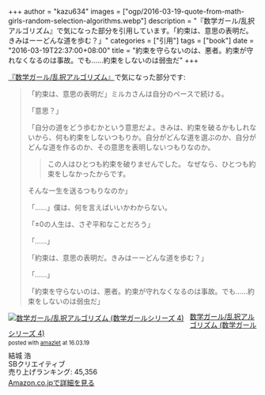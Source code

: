 +++
author = "kazu634"
images = ["ogp/2016-03-19-quote-from-math-girls-random-selection-algorithms.webp"]
description = "『数学ガール/乱択アルゴリズム』で気になった部分を引用しています。「約束は、意思の表明だ。きみはーーどんな道を歩む？」"
categories = ["引用"]
tags = ["book"]
date = "2016-03-19T22:37:00+08:00"
title = "約束を守らないのは、悪者。約束が守れなくなるのは事故。でも……約束をしないのは弱虫だ"
+++

<a href="https://www.amazon.co.jp/exec/obidos/ASIN/479736100X/simsnes-22/ref=nosim/" name="amazletlink" target="_blank">『数学ガール/乱択アルゴリズム』</a>で気になった部分です:

> 「約束は、意思の表明だ」ミルカさんは自分のペースで続ける。
>
> 「意思？」
>
> 「自分の道をどう歩むかという意思だよ。きみは、約束を破るかもしれないから、何も約束をしないつもりか。自分がどんな道を選ぶのか、自分がどんな道を作るのか、その意思を表明しないつもりなのか。
>
>> この人はひとつも約束を破りませんでした。
>> なぜなら、ひとつも約束をしなかったからです。
>
> そんな一生を送るつもりなのか」
>
> 「……」僕は、何を言えばいいかわからない。
>
> 「±0の人生は、さぞ平和なことだろう」
>
> 「……」
>
> 「約束は、意思の表明だ。きみはーーどんな道を歩む？」
>
> 「……」
>
> 「約束を守らないのは、悪者。約束が守れなくなるのは事故。でも……約束をしないのは弱虫だ」

<div class="amazlet-box" style="margin-bottom:0px;"><div class="amazlet-image" style="float:left;margin:0px 12px 1px 0px;"><a href="https://www.amazon.co.jp/exec/obidos/ASIN/479736100X/simsnes-22/ref=nosim/" name="amazletlink" target="_blank"><img src="https://images-na.ssl-images-amazon.com/images/I/51EQqR%2BMFwL._SL160_.jpg" alt="数学ガール/乱択アルゴリズム (数学ガールシリーズ 4)" style="border: none;" /></a></div><div class="amazlet-info" style="line-height:120%; margin-bottom: 10px"><div class="amazlet-name" style="margin-bottom:10px;line-height:120%"><a href="https://www.amazon.co.jp/exec/obidos/ASIN/479736100X/simsnes-22/ref=nosim/" name="amazletlink" target="_blank">数学ガール/乱択アルゴリズム (数学ガールシリーズ 4)</a><div class="amazlet-powered-date" style="font-size:80%;margin-top:5px;line-height:120%">posted with <a href="http://www.amazlet.com/" title="amazlet" target="_blank">amazlet</a> at 16.03.19</div></div><div class="amazlet-detail">結城 浩 <br />SBクリエイティブ <br />売り上げランキング: 45,356<br /></div><div class="amazlet-sub-info" style="float: left;"><div class="amazlet-link" style="margin-top: 5px"><a href="https://www.amazon.co.jp/exec/obidos/ASIN/479736100X/simsnes-22/ref=nosim/" name="amazletlink" target="_blank">Amazon.co.jpで詳細を見る</a></div></div></div><div class="amazlet-footer" style="clear: left"></div></div>
